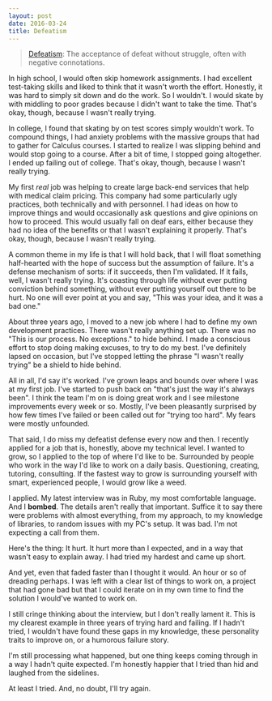 ```yaml
---
layout: post
date: 2016-03-24
title: Defeatism
---
```


> [Defeatism][defeatism_defn]: The acceptance of defeat without struggle, often with negative connotations.

In high school, I would often skip homework assignments. I had excellent test-taking skills and liked to think that it wasn't worth the effort. Honestly, it was hard to simply sit down and do the work. So I wouldn't. I would skate by with middling to poor grades because I didn't want to take the time. That's okay, though, because I wasn't really trying.

In college, I found that skating by on test scores simply wouldn't work. To compound things, I had anxiety problems with the massive groups that had to gather for Calculus courses. I started to realize I was slipping behind and would stop going to a course. After a bit of time, I stopped going altogether. I ended up failing out of college. That's okay, though, because I wasn't really trying.

My first *real* job was helping to create large back-end services that help with medical claim pricing. This company had some particularly ugly practices, both technically and with personnel. I had ideas on how to improve things and would occasionally ask questions and give opinions on how to proceed. This would usually fall on deaf ears, either because they had no idea of the benefits or that I wasn't explaining it properly. That's okay, though, because I wasn't really trying.

A common theme in my life is that I will hold back, that I will float something half-hearted with the hope of success but the assumption of failure. It's a defense mechanism of sorts: if it succeeds, then I'm validated. If it fails, well, I wasn't really trying. It's coasting through life without ever putting conviction behind something, without ever putting yourself out there to be hurt. No one will ever point at you and say, "This was your idea, and it was a bad one."

About three years ago, I moved to a new job where I had to define my own development practices. There wasn't really anything set up. There was no "This is our process. No exceptions." to hide behind. I made a conscious effort to stop doing making excuses, to try to do my best. I've definitely lapsed on occasion, but I've stopped letting the phrase "I wasn't really trying" be a shield to hide behind. 

All in all, I'd say it's worked. I've grown leaps and bounds over where I was at my first job. I've started to push back on "that's just the way it's always been". I think the team I'm on is doing great work and I see milestone improvements every week or so. Mostly, I've been pleasantly surprised by how few times I've failed or been called out for "trying too hard". My fears were mostly unfounded.

That said, I do miss my defeatist defense every now and then. I recently applied for a job that is, honestly, above my technical level. I wanted to grow, so I applied to the top of where I'd like to be. Surrounded by people who work in the way I'd like to work on a daily basis. Questioning, creating, tutoring, consulting. If the fastest way to grow is surrounding yourself with smart, experienced people, I would grow like a weed.

I applied. My latest interview was in Ruby, my most comfortable language. And I **bombed**. The details aren't really that important. Suffice it to say there were problems with almost everything, from my approach, to my knowledge of libraries, to random issues with my PC's setup. It was bad. I'm not expecting a call from them.

Here's the thing: It hurt. It hurt more than I expected, and in a way that wasn't easy to explain away. I had tried my hardest and came up short. 

And yet, even that faded faster than I thought it would. An hour or so of dreading perhaps. I was left with a clear list of things to work on, a project that had gone bad but that I could iterate on in my own time to find the solution I would've wanted to work on.

I still cringe thinking about the interview, but I don't really lament it. This is my clearest example in three years of trying hard and failing. If I hadn't tried, I wouldn't have found these gaps in my knowledge, these personality traits to improve on, or a humorous failure story.

I'm still processing what happened, but one thing keeps coming through in a way I hadn't quite expected. I'm honestly happier that I tried than hid and laughed from the sidelines.

At least I tried. And, no doubt, I'll try again.

[defeatism_defn]: https://en.m.wikipedia.org/wiki/Defeatism
